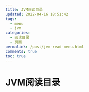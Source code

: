 ```yaml
---
title: JVM阅读目录
updated: 2022-04-16 18:51:42
tags:
  - menu
  - jvm
categories:
  - 阅读目录
  - 页面
permalink: /post/jvm-read-menu.html
comments: true
toc: true
---
```

# JVM阅读目录